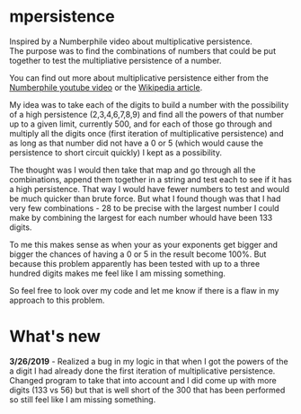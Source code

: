 # mpersistence

Inspired by a Numberphile video about multiplicative persistence.  
The purpose was to find the combinations of numbers
that could be put together to test the multipliative persistence of a number.  

You can find out more about multiplicative persistence either from the 
[Numberphile youtube video](https://www.youtube.com/watch?v=Wim9WJeDTHQ&t=603s) 
or the [Wikipedia article](https://en.wikipedia.org/wiki/Persistence_of_a_number).

My idea was to take each of the digits to build a number with the possibility 
of a high persistence (2,3,4,6,7,8,9) and find all the powers of that number up
to a given limit, currently 500, and for each of those go through and multiply all the digits 
once (first iteration of multiplicative persistence) and as long as that number
did not have a 0 or 5 (which would cause the persistence to short circuit quickly) 
I kept as a possibility.  

The thought was I would then take that map and go through all the combinations, 
append them together in a string and test each to see if it has a high persistence.
That way I would have fewer numbers to test and would be much quicker than brute force. 
But what I found though was that I had very few combinations - 28 to be precise with 
the largest number I could make by combining the largest for each number
 whould have been 133 digits.  
 
To me this makes sense as when your as your exponents get bigger and bigger the chances of 
having a 0 or 5 in the result become 100%.  But because this problem apparently 
has been tested with up to a three hundred digits makes me feel like I am missing
something.  

So feel free to look over my code and let me know if there is a flaw in 
my approach to this problem.    

# What's new

**3/26/2019** - Realized a bug in my logic in that when I got the powers of the a
digit I had already done the first iteration of multiplicative persistence.   
Changed program to take that into account and I did come up with more digits (133 vs 56)
but that is well short of the 300 that has been performed so still feel like 
I am missing something.